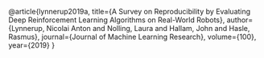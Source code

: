 @article{lynnerup2019a,
  title={A Survey on Reproducibility by Evaluating Deep Reinforcement Learning Algorithms on Real-World Robots},
  author={Lynnerup, Nicolai Anton and Nolling, Laura and Hallam, John and Hasle, Rasmus},
  journal={Journal of Machine Learning Research},
  volume={100},
  year={2019}
}